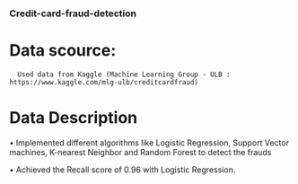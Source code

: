 ### Credit-card-fraud-detection

# Data scource:
      Used data from Kaggle (Machine Learning Group - ULB : https://www.kaggle.com/mlg-ulb/creditcardfraud)
# Data Description
•	Implemented different algorithms like Logistic Regression, Support Vector machines, K-nearest Neighbor and Random Forest to detect the frauds

• Achieved the Recall score of 0.96 with Logistic Regression.
